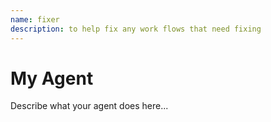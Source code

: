 ```yaml
---
name: fixer 
description: to help fix any work flows that need fixing
---
```


# My Agent

Describe what your agent does here...
